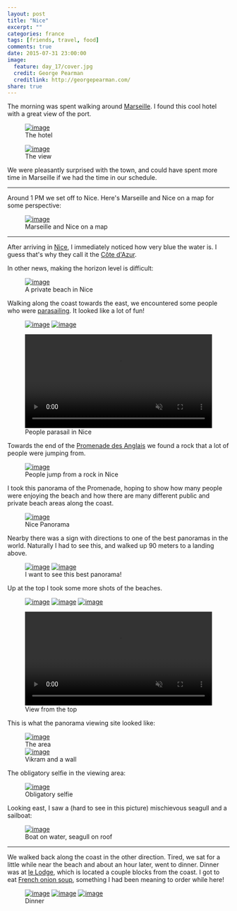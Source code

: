 ```yaml
---
layout: post
title: "Nice"
excerpt: ""
categories: france
tags: [friends, travel, food]
comments: true
date: 2015-07-31 23:00:00
image:
  feature: day_17/cover.jpg
  credit: George Pearman
  creditlink: http://georgepearman.com/
share: true
---
```


The morning was spent walking around [Marseille](https://en.wikipedia.org/wiki/Marseille).  I found this cool hotel with a great view of the port.

<figure class="full">
	<a href="{{site.url}}/images/day_17/3.jpg" title=""><img src="{{site.url}}/images/day_17/3.jpg" alt="image"></a>
    <figcaption>The hotel</figcaption>
</figure>

<figure class="full">
	<a href="{{site.url}}/images/day_17/3.jpg" title=""><img src="{{site.url}}/images/day_17/4.jpg" alt="image"></a>
    <figcaption>The view</figcaption>
</figure>

We were pleasantly surprised with the town, and could have spent more
time in Marseille if we had the time in our schedule.

---

Around 1 PM we set off to Nice.  Here's Marseille and Nice on a map for some
perspective:

<figure class="full">
	<a href="{{site.url}}/images/day_17/map.png" title=""><img src="{{site.url}}/images/day_17/map.png" alt="image"></a>
    <figcaption>Marseille and Nice on a map</figcaption>
</figure>

---

After arriving in [Nice](https://en.wikipedia.org/wiki/Nice), I immediately
noticed how very blue the water is.  I guess that's why they call it the [Côte
d'Azur](https://en.wikipedia.org/wiki/French_Riviera).

In other news, making the horizon level is difficult:

<figure class="full">
	<a href="{{site.url}}/images/day_17/5.jpg" title="A private beach in Nice"><img src="{{site.url}}/images/day_17/5.jpg" alt="image"></a>
    <figcaption>A private beach in Nice</figcaption>
</figure>

Walking along the coast towards the east, we encountered some people who were
[parasailing](https://en.wikipedia.org/wiki/Parasailing).  It looked like a lot
of fun!

<figure class="half" style="padding-bottom:0px">
	<a href="{{site.url}}/images/day_17/6.jpg" title="People parasail in Nice"><img src="{{site.url}}/images/day_17/6.jpg" alt="image"></a>
	<a href="{{site.url}}/images/day_17/8.jpg" title="People parasail in Nice"><img src="{{site.url}}/images/day_17/8.jpg" alt="image"></a>
</figure>

<figure class="full" style="padding-top:0px">
    <video width="100%" controls loop autoplay muted>
      <source src="{{site.url}}/images/day_17/wind.mp4">
    </video>
    <figcaption>People parasail in Nice</figcaption>
</figure>

Towards the end of the [Promenade des Anglais](https://en.wikipedia.org/wiki/Promenade_des_Anglais) we found a rock that a lot of people were jumping from.

<figure class="full">
	<a href="{{site.url}}/images/day_17/15.jpg" title="People jump from a rock in Nice"><img src="{{site.url}}/images/day_17/15.jpg" alt="image"></a>
    <figcaption>People jump from a rock in Nice</figcaption>
</figure>

I took this panorama of the Promenade, hoping to show how many people were
enjoying the beach and how there are many different public and private beach
areas along the coast.

<figure class="full">
	<a href="{{site.url}}/images/day_17/19.jpg" title="Promenade des Anglais"><img src="{{site.url}}/images/day_17/19.jpg" alt="image"></a>
    <figcaption>Nice Panorama</figcaption>
</figure>

Nearby there was a sign with directions to one of the best panoramas in the
world.  Naturally I had to see this, and walked up 90 meters to a landing
above.

<figure class="half">
    <a href="{{site.url}}/images/day_17/20.jpg" title="One of the best panoramas in the world"><img src="{{site.url}}/images/day_17/20.jpg" alt="image"></a>
    <a href="{{site.url}}/images/day_17/21.jpg" title="I had to walk all the way up there"><img src="{{site.url}}/images/day_17/21.jpg" alt="image"></a>
    <figcaption>I want to see this best panorama!</figcaption>
</figure>

Up at the top I took some more shots of the beaches.

<figure class="full" style="padding-bottom:0px">
	<a href="{{site.url}}/images/day_17/24.jpg" title="Nice, France"><img src="{{site.url}}/images/day_17/24.jpg" alt="image"></a>
	<a href="{{site.url}}/images/day_17/25.jpg" title="Nice, France"><img src="{{site.url}}/images/day_17/25.jpg" alt="image"></a>
	<a href="{{site.url}}/images/day_17/26.jpg" title="Nice, France"><img src="{{site.url}}/images/day_17/26.jpg" alt="image"></a>
</figure>

<figure class="full" style="padding-top:0px">
    <video width="100%" controls loop autoplay muted>
      <source src="{{site.url}}/images/day_17/beach.mp4">
    </video>
    <figcaption>View from the top</figcaption>
</figure>

This is what the panorama viewing site looked like:

<figure class="full">
	<a href="{{site.url}}/images/day_17/40.jpg" title="The area"><img src="{{site.url}}/images/day_17/40.jpg" alt="image"></a>
    <figcaption>The area</figcaption>
	<a href="{{site.url}}/images/day_17/29.jpg" title="Vikram and a wall"><img src="{{site.url}}/images/day_17/29.jpg" alt="image"></a>
    <figcaption>Vikram and a wall</figcaption>
</figure>

The obligatory selfie in the viewing area:

<figure class="full">
	<a href="{{site.url}}/images/day_17/42.jpg" title="Obligatory selfi"><img src="{{site.url}}/images/day_17/42.jpg" alt="image"></a>
    <figcaption>Obligatory selfie</figcaption>
</figure>

Looking east, I saw a (hard to see in this picture) mischievous seagull and
a sailboat:

<figure class="full">
	<a href="{{site.url}}/images/day_17/38.jpg" title=""><img src="{{site.url}}/images/day_17/38.jpg" alt="image"></a>
    <figcaption>Boat on water, seagull on roof</figcaption>
</figure>

---

We walked back along the coast in the other direction.  Tired, we sat for
a little while near the beach and about an hour later, went to dinner.  Dinner
was at [le Lodge](http://www.lelodgerestaurant.com), which is located a couple
blocks from the coast.  I got to eat [French onion
soup](https://en.wikipedia.org/wiki/French_onion_soup), something I had been
meaning to order while here!

<figure class="third">
	<a href="{{site.url}}/images/day_17/43.jpg" title="French onion soup"><img src="{{site.url}}/images/day_17/43.jpg" alt="image"></a>
	<a href="{{site.url}}/images/day_17/44.jpg" title="Vikram eats pasta"><img src="{{site.url}}/images/day_17/44.jpg" alt="image"></a>
	<a href="{{site.url}}/images/day_17/45.jpg" title="Creme brûlée"><img src="{{site.url}}/images/day_17/45.jpg" alt="image"></a>
    <figcaption>Dinner</figcaption>
</figure>
